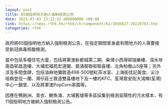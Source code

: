 ```yaml
---
layout: post
title: 65個指明地方納入強制檢測公告
date: 2022-07-03 23:22:52.000000000 +08:00
link: https://news.rthk.hk/rthk/ch/component/k2/1656027-20220703.htm
categories: rthk
---
```


政府將65個指明地方納入強制檢測公告，在指定期間曾身處有關地方的人需要接受新冠病毒核酸檢測。

當中包括多幢住宅大廈，包括將軍澳新都城第二期、柴灣小西灣邨瑞樂樓、深水埗南昌邨昌逸樓、大埔宏福苑宏道閣、葵涌葵聯邨聯喜樓、北角柏傲山5座等；另外涉及多間食肆，包括油麻地彌敦道498-500號紅茶冰室、上海街佳記美食、尖沙咀棉登徑一蘭、灣仔莊士敦道雙喜樓地下及一樓的KFC、荃灣眾安街大鴻輝(荃灣)中心一鍋堂、以及將軍澳PopCorn翠園等。

因應在鴨脷洲、青衣、鰂魚涌、大埔舊墟等多區採集到檢測呈陽性的污水樣本，有11個指明地方被納入強制檢測公告。
